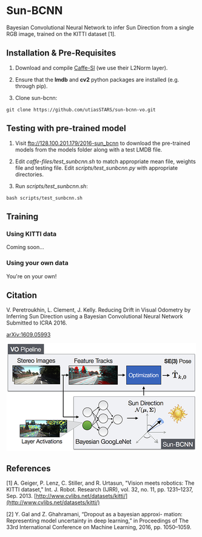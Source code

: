 # Sun-BCNN
Bayesian Convolutional Neural Network to infer Sun Direction from a single RGB image, trained on the KITTI dataset [1].

## Installation & Pre-Requisites

1. Download and compile [Caffe-Sl](https://github.com/wanji/caffe-sl) (we use their L2Norm layer).

2. Ensure that the **lmdb** and **cv2** python packages are installed (e.g. through pip).

3. Clone sun-bcnn:
```
git clone https://github.com/utiasSTARS/sun-bcnn-vo.git
```

## Testing with pre-trained model
1. Visit ftp://128.100.201.179/2016-sun_bcnn to download the pre-trained models from the models folder along with a test LMDB file.

2. Edit *caffe-files/test_sunbcnn.sh* to match appropriate mean file, weights file and testing file.  Edit *scripts/test_sunbcnn.py* with appropriate directories.

3. Run *scripts/test_sunbcnn.sh*:
```
bash scripts/test_sunbcnn.sh
```

## Training
### Using KITTI data
Coming soon...
### Using your own data
You're on your own!


##  Citation
V. Peretroukhin, L. Clement, J. Kelly.
Reducing Drift in Visual Odometry by Inferring Sun Direction using a Bayesian Convolutional Neural Network
Submitted to ICRA 2016.

[arXiv:1609.05993](http://arxiv.org/abs/1609.05993)

![SUN-BCNN](sun-bcnn.png)

##  References
[1] A. Geiger, P. Lenz, C. Stiller, and R. Urtasun, "Vision meets robotics: The KITTI dataset," Int. J. Robot. Research (IJRR), vol. 32, no. 11, pp. 1231–1237, Sep. 2013. [http://www.cvlibs.net/datasets/kitti/](http://www.cvlibs.net/datasets/kitti/)

[2] Y. Gal and Z. Ghahramani, “Dropout as a bayesian approxi- mation: Representing model uncertainty in deep learning,” in Proceedings of The 33rd International Conference on Machine Learning, 2016, pp. 1050–1059.
